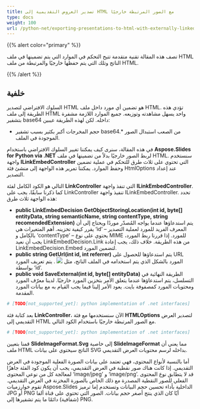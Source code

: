 ```yaml
---
title: تصدير العروض التقديمية إلى HTML مع الصور المرتبطة خارجيًا
type: docs
weight: 100
url: /python-net/exporting-presentations-to-html-with-externally-linked-images/
---
```


{{% alert color="primary" %}} 

تصف هذه المقالة تقنية متقدمة تتيح التحكم في الموارد التي يتم تضمينها في ملف HTML الناتج وتلك التي يتم حفظها خارجيًا والمرتبطة من ملف HTML.

{{% /alert %}} 
## **خلفية**
السلوك الافتراضي لتصدير HTML هو تضمين أي مورد داخل ملف HTML. تؤدي هذه الطريقة إلى ملف HTML واحد يسهل مشاهدته وتوزيعه. جميع الموارد اللازمة مشفرة بتشفير base64 داخله. لكن لهذه الطريقة عيبين:

- حجم المخرجات أكبر بكثير بسبب تشفير base64.* من الصعب استبدال الصور الموجودة في الملف.

في هذه المقالة، سنرى كيف يمكننا تغيير السلوك الافتراضي باستخدام **Aspose.Slides for Python via .NET** لربط الصور خارجيًا بدلاً من تضمينها في ملف HTML. سنستخدم واجهة **ILinkEmbedController** التي تحتوي على ثلاث طرق للتحكم في عملية تضمين وحفظ الموارد. يمكننا تمرير هذه الواجهة إلى منشئ فئة HtmlOptions عند إعداد التصدير.

التالي هو الكود الكامل لفئة **LinkController** التي تنفذ واجهة **ILinkEmbedController**. كما ذكرنا سابقًا، يجب على LinkController تنفيذ واجهة ILinkEmbedController. تحدد هذه الواجهة ثلاث طرق:

- **public LinkEmbedDecision GetObjectStoringLocation(int id, byte[] entityData, string semanticName, string contentType, string recomendedExtension)** يتم استدعاؤها عندما يواجه المُصدّر موردًا ويحتاج إلى أن يقرر كيفية تخزينه. أهم المتغيرات هي ‘id’ – المعرف الفريد للمورد لعملية التصدير بالكامل و ‘contentType’ – يحتوي على نوع MIME للمورد. إذا قررنا ربط المورد، يجب أن نعيد LinkEmbedDecision.Link من هذه الطريقة. خلاف ذلك، يجب إعادة LinkEmbedDecision.Embed لتضمين المورد.
- **public string GetUrl(int id, int referrer)** 
  يتم استدعاؤها للحصول على URL المورد بالشكل الذي يتم استخدامه في الملف الناتج، مثل <img src=”%method_result_here%”> . يتم تعريف المورد بواسطة ‘id’.
- **public void SaveExternal(int id, byte[] entityData)** 
  الطريقة النهائية في التسلسل، يتم استدعاؤها عندما يتعلق الأمر بتخزين المورد خارجيًا. لدينا معرّف المورد ومحتويات المورد كمصفوفة بايت. يعود الأمر إلينا فيما يجب القيام به مع بيانات المورد المقدمة.

```py
# [TODO[not_supported_yet]: python implementation of .net interfaces]
```

بعد كتابة فئة **LinkController**، الآن سنستخدمها مع فئة **HTMLOptions** لتصدير العرض التقديمي إلى HTML مع الصور المرتبطة خارجيًا باستخدام الكود التالي.

```py
# [TODO[not_supported_yet]: python implementation of .net interfaces]
```

قمنا بتعيين **SlideImageFormat.Svg** إلى خاصية **SlideImageFormat** مما يعني أن ملف HTML الناتج سيحتوي على بيانات SVG بداخله لرسم محتويات العرض التقديمي.

أما بالنسبة لأنواع المحتوى، فهي تعتمد على بيانات الصورة الفعلية الموجودة في العرض التقديمي. إذا كانت هناك صور نقطية في العرض التقديمي، يجب أن يكون كود الفئة جاهزًا لمعالجة كل من نوعي المحتوى ‘image/jpeg’ و ‘image/png’. قد لا يتطابق نوع المحتوى الفعلي للصور النقطية المصدرة مع ذلك الخاص بالصورة المخزنة في العرض التقديمي. تقوم خوارزميات Aspose.Slides الداخلية بأداء تحسين حجم البيانات وتستخدم إما ترميز JPG أو PNG أيًا كان الذي ينتج أصغر حجم بيانات. الصور التي تحتوي على قناة ألفا (شفافية) دائمًا ما يتم تشفيرها إلى PNG.